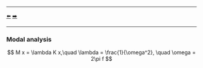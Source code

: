 ***
[⬅️](../README.md "Go up one directory level")
[➡️](/examples/001/README.md "First example")
***

### Modal analysis

$$ M x = \lambda K x,\quad \lambda = \frac{1}{\omega^2}, \quad \omega = 2\pi f $$
